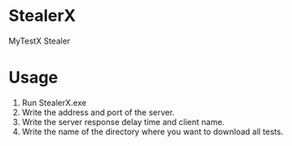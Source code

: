 # StealerX
MyTestX Stealer

# Usage
1. Run StealerX.exe
2. Write the address and port of the server.
3. Write the server response delay time and client name.
4. Write the name of the directory where you want to download all tests.
